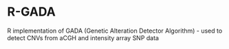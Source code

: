 # R-GADA
R implementation of GADA (Genetic Alteration Detector Algorithm) - used to detect CNVs from aCGH and intensity array SNP data
